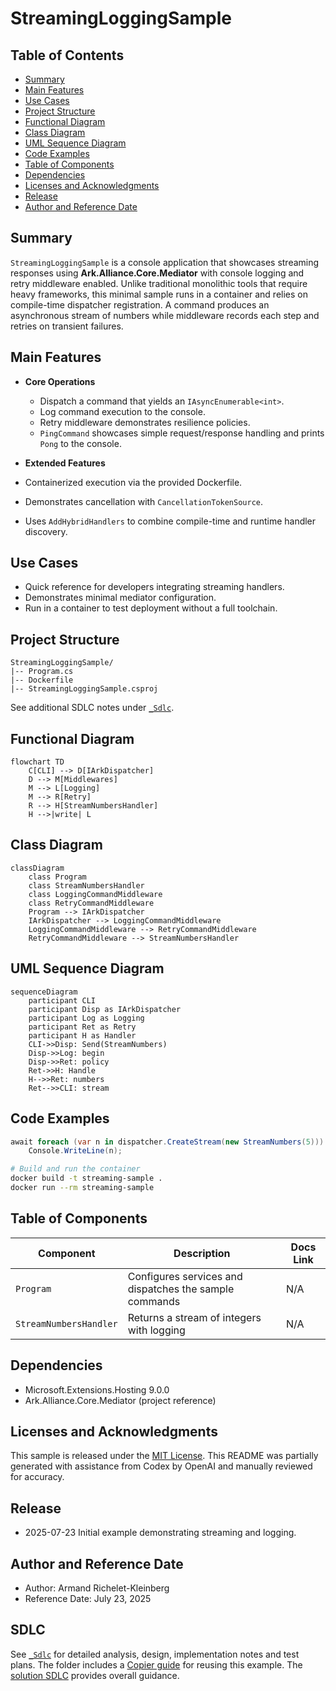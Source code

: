 # StreamingLoggingSample

## Table of Contents
- [Summary](#summary)
- [Main Features](#main-features)
- [Use Cases](#use-cases)
- [Project Structure](#project-structure)
- [Functional Diagram](#functional-diagram)
- [Class Diagram](#class-diagram)
- [UML Sequence Diagram](#uml-sequence-diagram)
- [Code Examples](#code-examples)
- [Table of Components](#table-of-components)
- [Dependencies](#dependencies)
- [Licenses and Acknowledgments](#licenses-and-acknowledgments)
- [Release](#release)
- [Author and Reference Date](#author-and-reference-date)

## Summary
`StreamingLoggingSample` is a console application that showcases streaming responses using **Ark.Alliance.Core.Mediator** with console logging and retry middleware enabled. Unlike traditional monolithic tools that require heavy frameworks, this minimal sample runs in a container and relies on compile-time dispatcher registration. A command produces an asynchronous stream of numbers while middleware records each step and retries on transient failures.

## Main Features
- **Core Operations**
  - Dispatch a command that yields an `IAsyncEnumerable<int>`.
  - Log command execution to the console.
  - Retry middleware demonstrates resilience policies.
  - `PingCommand` showcases simple request/response handling and prints `Pong` to the console.

- **Extended Features**
- Containerized execution via the provided Dockerfile.
- Demonstrates cancellation with `CancellationTokenSource`.
- Uses `AddHybridHandlers` to combine compile-time and runtime handler discovery.

## Use Cases
- Quick reference for developers integrating streaming handlers.
- Demonstrates minimal mediator configuration.
- Run in a container to test deployment without a full toolchain.

## Project Structure
```
StreamingLoggingSample/
|-- Program.cs
|-- Dockerfile
|-- StreamingLoggingSample.csproj
```
See additional SDLC notes under [`_Sdlc`](./_Sdlc/README.md).

## Functional Diagram
```mermaid
flowchart TD
    C[CLI] --> D[IArkDispatcher]
    D --> M[Middlewares]
    M --> L[Logging]
    M --> R[Retry]
    R --> H[StreamNumbersHandler]
    H -->|write| L
```

## Class Diagram
```mermaid
classDiagram
    class Program
    class StreamNumbersHandler
    class LoggingCommandMiddleware
    class RetryCommandMiddleware
    Program --> IArkDispatcher
    IArkDispatcher --> LoggingCommandMiddleware
    LoggingCommandMiddleware --> RetryCommandMiddleware
    RetryCommandMiddleware --> StreamNumbersHandler
```

## UML Sequence Diagram
```mermaid
sequenceDiagram
    participant CLI
    participant Disp as IArkDispatcher
    participant Log as Logging
    participant Ret as Retry
    participant H as Handler
    CLI->>Disp: Send(StreamNumbers)
    Disp->>Log: begin
    Disp->>Ret: policy
    Ret->>H: Handle
    H-->>Ret: numbers
    Ret-->>CLI: stream
```

## Code Examples
```csharp
await foreach (var n in dispatcher.CreateStream(new StreamNumbers(5)))
    Console.WriteLine(n);
```
```bash
# Build and run the container
docker build -t streaming-sample .
docker run --rm streaming-sample
```

## Table of Components
| Component | Description | Docs Link |
|-----------|-------------|----------|
| `Program` | Configures services and dispatches the sample commands | N/A |
| `StreamNumbersHandler` | Returns a stream of integers with logging | N/A |

## Dependencies
- Microsoft.Extensions.Hosting 9.0.0
- Ark.Alliance.Core.Mediator (project reference)

## Licenses and Acknowledgments
This sample is released under the [MIT License](../../../LICENSE.txt). This README was partially generated with assistance from Codex by OpenAI and manually reviewed for accuracy.

## Release
- 2025-07-23 Initial example demonstrating streaming and logging.

## Author and Reference Date
- Author: Armand Richelet-Kleinberg
- Reference Date: July 23, 2025

## SDLC
See [`_Sdlc`](./_Sdlc/README.md) for detailed analysis, design, implementation notes and test plans. The folder includes a [Copier guide](./_Sdlc/Copier.md) for reusing this example. The [solution SDLC](../../../_SDLC/README.md) provides overall guidance.
